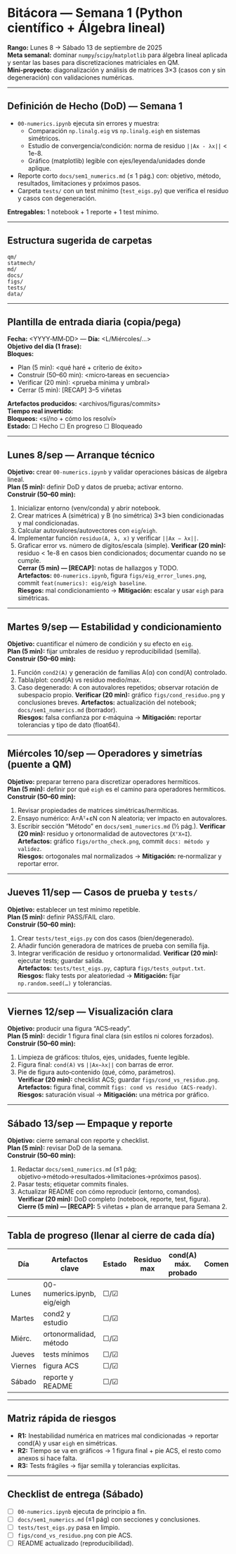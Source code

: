 # Bitácora — Semana 1 (Python científico + Álgebra lineal)
**Rango:** Lunes 8 → Sábado 13 de septiembre de 2025  
**Meta semanal:** dominar `numpy`/`scipy`/`matplotlib` para álgebra lineal aplicada y sentar las bases para discretizaciones matriciales en QM.  
**Mini‑proyecto:** diagonalización y análisis de matrices 3×3 (casos con y sin degeneración) con validaciones numéricas.  

---

## Definición de Hecho (DoD) — Semana 1
- `00-numerics.ipynb` ejecuta sin errores y muestra:
  - Comparación `np.linalg.eig` vs `np.linalg.eigh` en sistemas simétricos.
  - Estudio de convergencia/condición: norma de residuo `||Ax - λx||` < 1e-8.
  - Gráfico (matplotlib) legible con ejes/leyenda/unidades donde aplique.
- Reporte corto `docs/sem1_numerics.md` (≤ 1 pág.) con: objetivo, método, resultados, limitaciones y próximos pasos.
- Carpeta `tests/` con un test mínimo (`test_eigs.py`) que verifica el residuo y casos con degeneración.

**Entregables:** 1 notebook + 1 reporte + 1 test mínimo.

---

## Estructura sugerida de carpetas
```
qm/
statmech/
md/
docs/
figs/
tests/
data/
```

---

## Plantilla de entrada diaria (copia/pega)
**Fecha:** <YYYY‑MM‑DD> — **Día:** <L/Miércoles/...>  
**Objetivo del día (1 frase):**  
**Bloques:**
- Plan (5 min): <qué haré + criterio de éxito>
- Construir (50–60 min): <micro‑tareas en secuencia>
- Verificar (20 min): <prueba mínima y umbral>
- Cerrar (5 min): [RECAP] 3–5 viñetas

**Artefactos producidos:** <archivos/figuras/commits>  
**Tiempo real invertido:** <min>  
**Bloqueos:** <sí/no + cómo los resolví>  
**Estado:** ☐ Hecho ☐ En progreso ☐ Bloqueado

---

## Lunes 8/sep — Arranque técnico
**Objetivo:** crear `00-numerics.ipynb` y validar operaciones básicas de álgebra lineal.  
**Plan (5 min):** definir DoD y datos de prueba; activar entorno.  
**Construir (50–60 min):**
1) Inicializar entorno (venv/conda) y abrir notebook.
2) Crear matrices A (simétrica) y B (no simétrica) 3×3 bien condicionadas y mal condicionadas.
3) Calcular autovalores/autovectores con `eig`/`eigh`.  
4) Implementar función `residuo(A, λ, x)` y verificar `||Ax − λx||`.
5) Graficar error vs. número de dígitos/escala (simple).
**Verificar (20 min):** residuo < 1e-8 en casos bien condicionados; documentar cuando no se cumple.  
**Cerrar (5 min) — [RECAP]:** notas de hallazgos y TODO.  
**Artefactos:** `00-numerics.ipynb`, figura `figs/eig_error_lunes.png`, commit `feat(numerics): eig/eigh baseline`.  
**Riesgos:** mal condicionamiento → **Mitigación:** escalar y usar `eigh` para simétricas.

---

## Martes 9/sep — Estabilidad y condicionamiento
**Objetivo:** cuantificar el número de condición y su efecto en `eig`.  
**Plan (5 min):** fijar umbrales de residuo y reproducibilidad (semilla).  
**Construir (50–60 min):**
1) Función `cond2(A)` y generación de familias A(α) con cond(A) controlado.
2) Tabla/plot: cond(A) vs residuo medio/max.
3) Caso degenerado: A con autovalores repetidos; observar rotación de subespacio propio.
**Verificar (20 min):** gráfico `figs/cond_residuo.png` y conclusiones breves.
**Artefactos:** actualización del notebook; `docs/sem1_numerics.md` (borrador).  
**Riesgos:** falsa confianza por ε‑máquina → **Mitigación:** reportar tolerancias y tipo de dato (float64).

---

## Miércoles 10/sep — Operadores y simetrías (puente a QM)
**Objetivo:** preparar terreno para discretizar operadores hermíticos.  
**Plan (5 min):** definir por qué `eigh` es el camino para operadores hermíticos.  
**Construir (50–60 min):**
1) Revisar propiedades de matrices simétricas/hermíticas.
2) Ensayo numérico: A=Aᵀ+εN con N aleatoria; ver impacto en autovalores.
3) Escribir sección “Método” en `docs/sem1_numerics.md` (½ pág.).
**Verificar (20 min):** residuo y ortonormalidad de autovectores (`XᵀX≈I`).  
**Artefactos:** gráfico `figs/ortho_check.png`, commit `docs: método y validez`.  
**Riesgos:** ortogonales mal normalizados → **Mitigación:** re‑normalizar y reportar error.

---

## Jueves 11/sep — Casos de prueba y `tests/`
**Objetivo:** establecer un test mínimo repetible.  
**Plan (5 min):** definir PASS/FAIL claro.  
**Construir (50–60 min):**
1) Crear `tests/test_eigs.py` con dos casos (bien/degenerado).
2) Añadir función generadora de matrices de prueba con semilla fija.
3) Integrar verificación de residuo y ortonormalidad.
**Verificar (20 min):** ejecutar tests; guardar salida.  
**Artefactos:** `tests/test_eigs.py`, captura `figs/tests_output.txt`.  
**Riesgos:** flaky tests por aleatoriedad → **Mitigación:** fijar `np.random.seed(…)` y tolerancias.

---

## Viernes 12/sep — Visualización clara
**Objetivo:** producir una figura “ACS‑ready”.  
**Plan (5 min):** decidir 1 figura final clara (sin estilos ni colores forzados).  
**Construir (50–60 min):**
1) Limpieza de gráficos: títulos, ejes, unidades, fuente legible.
2) Figura final: `cond(A)` vs `||Ax−λx||` con barras de error.
3) Pie de figura auto‑contenido (qué, cómo, parámetros).  
**Verificar (20 min):** checklist ACS; guardar `figs/cond_vs_residuo.png`.  
**Artefactos:** figura final, commit `figs: cond vs residuo (ACS‑ready)`.  
**Riesgos:** saturación visual → **Mitigación:** una métrica por gráfico.

---

## Sábado 13/sep — Empaque y reporte
**Objetivo:** cierre semanal con reporte y checklist.  
**Plan (5 min):** revisar DoD de la semana.  
**Construir (50–60 min):**
1) Redactar `docs/sem1_numerics.md` (≤1 pág; objetivo→método→resultados→limitaciones→próximos pasos).
2) Pasar tests; etiquetar commits finales.
3) Actualizar README con cómo reproducir (entorno, comandos).  
**Verificar (20 min):** DoD completo (notebook, reporte, test, figura).  
**Cierre (5 min) — [RECAP]:** 5 viñetas + plan de arranque para Semana 2.

---

## Tabla de progreso (llenar al cierre de cada día)
| Día | Artefactos clave | Estado | Residuo max | cond(A) máx. probado | Comentarios |
|-----|-------------------|--------|-------------|-----------------------|-------------|
| Lunes | 00-numerics.ipynb, eig/eigh | ☐/☑ |  |  |  |
| Martes | cond2 y estudio | ☐/☑ |  |  |  |
| Miérc. | ortonormalidad, método | ☐/☑ |  |  |  |
| Jueves | tests mínimos | ☐/☑ |  |  |  |
| Viernes | figura ACS | ☐/☑ |  |  |  |
| Sábado | reporte y README | ☐/☑ |  |  |  |

---

## Matriz rápida de riesgos
- **R1:** Inestabilidad numérica en matrices mal condicionadas → reportar cond(A) y usar `eigh` en simétricas.
- **R2:** Tiempo se va en gráficos → 1 figura final + pie ACS, el resto como anexos si hace falta.
- **R3:** Tests frágiles → fijar semilla y tolerancias explícitas.

---

## Checklist de entrega (Sábado)
- [ ] `00-numerics.ipynb` ejecuta de principio a fin.
- [ ] `docs/sem1_numerics.md` (≤1 pág) con secciones y conclusiones.
- [ ] `tests/test_eigs.py` pasa en limpio.
- [ ] `figs/cond_vs_residuo.png` con pie ACS.
- [ ] README actualizado (reproducibilidad).
